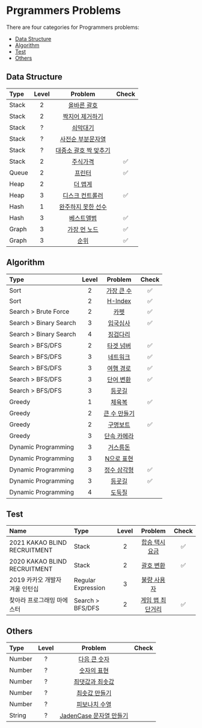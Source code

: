 Prgrammers Problems
=====================

There are four categories for Programmers problems:

- [Data Structure](#data-structure)
- [Algorithm](#algorithm)
- [Test](#test)
- [Others](#others)

## Data Structure

| Type | Level | Problem | Check |
|:-|:-:|:-:|:-:|
| Stack | 2 | [올바른 괄호](ds/stack/right_parenthesis.ipynb) |  |
| Stack | 2 | [짝지어 제거하기](ds/stack/pair_removal.ipynb) |  |
| Stack | ? | [쇠막대기](ds/stack/iron_pipe.ipynb) |  |
| Stack | ? | [사전순 부분문자열](ds/stack/alphabetical_part_string.ipynb) |  |
| Stack | ? | [대중소 괄호 짝 맞추기](ds/stack/matching_parenthesis.ipynb) |  |
| Stack | 2 | [주식가격](ds/stack/stock_price.ipynb) | ✅ |
| Queue | 2 | [프린터](ds/queue/printer.ipynb) | ✅ |
| Heap | 2 | [더 맵게](ds/heap/more_spicy.ipynb) |  |
| Heap | 3 | [디스크 컨트롤러](ds/heap/disk_controller.ipynb) | ✅ |
| Hash | 1 | [완주하지 못한 선수](ds/hash/incomplete_player.ipynb) |  |
| Hash | 3 | [베스트앨범](ds/hash/best_album.ipynb) | ✅ |
| Graph | 3 | [가장 먼 노드](ds/graph/furthest_node.ipynb) | ✅ |
| Graph | 3 | [순위](ds/graph/rank.ipynb) | ✅ |


## Algorithm

| Type | Level | Problem | Check |
|:-|:-:|:-:|:-:|
| Sort | 2 | [가장 큰 수](algo/sort/the_biggest_number.ipynb) | ✅ |
| Sort | 2 | [H-Index](algo/sort/h-index.ipynb) | ✅ |
| Search > Brute Force | 2 | [카펫](algo/search/brute_force/carpet.ipynb) | ✅ |
| Search > Binary Search | 3 | [입국심사](algo/search/binary_search/immigration.ipynb) | ✅ |
| Search > Binary Search | 4 | [징검다리](algo/search/binary_search/stepping_stone.ipynb) |  |
| Search > BFS/DFS | 2 | [타겟 넘버](algo/search/bfs_dfs/target_number.ipynb) | ✅ |
| Search > BFS/DFS | 3 | [네트워크](algo/search/bfs_dfs/network.ipynb) | ✅ |
| Search > BFS/DFS | 3 | [여행 경로](algo/search/bfs_dfs/travel_route.ipynb) | ✅ |
| Search > BFS/DFS | 3 | [단어 변환](algo/search/bfs_dfs/word_change.ipynb) | ✅ |
| Search > BFS/DFS | 3 | [등굣길](algo/search/bfs_dfs/way_to_school.ipynb) |  |
| Greedy | 1 | [체육복](algo/greedy/gym_suit.ipynb) | ✅ |
| Greedy | 2 | [큰 수 만들기](algo/greedy/creating_big_number.ipynb) |  |
| Greedy | 2 | [구명보트](algo/greedy/lifeboat.ipynb) | ✅ |
| Greedy | 3 | [단속 카메라](algo/greedy/speed_camera.ipynb) |  |
| Dynamic Programming | 3 | [거스름돈](algo/dp/change.ipynb) |  |
| Dynamic Programming | 3 | [N으로 표현](algo/dp/n_representation.ipynb) |  |
| Dynamic Programming | 3 | [정수 삼각형](algo/dp/integer_triangle.ipynb) | ✅ |
| Dynamic Programming | 3 | [등굣길](algo/dp/way_to_school.ipynb) | ✅ |
| Dynamic Programming | 4 | [도둑질](algo/dp/theft.ipynb) |  |

## Test

| Name | Type | Level | Problem | Check |
|:-|:-|:-:|:-:|:-:|
| 2021 KAKAO BLIND RECRUITMENT | Stack | 2 | [합승 택시 요금](test/kakao_blind/2021/cost_of_shared_taxi.ipynb) | ✅ |
| 2020 KAKAO BLIND RECRUITMENT | Stack | 2 | [괄호 변환](test/kakao_blind/2020/change_parenthesis.ipynb) | ✅ |
| 2019 카카오 개발자 겨울 인턴십 | Regular Expression | 3 | [불량 사용자](test/kakao_intern/2019/winter/bad_user.ipynb) |  |
| 찾아라 프로그래밍 마에스터 | Search > BFS/DFS | 2 | [게임 맵 최단거리](algo/search/bfs_dfs/shortest_path_in_game_map.ipynb) | ✅ |

## Others

| Type | Level | Problem | Check |
|:-|:-:|:-:|:-:|
| Number | ? | [다음 큰 숫자](number/next_bigger_number.ipynb) |  |
| Number | ? | [숫자의 표현](number/representation_of_number.ipynb) |  |
| Number | ? | [최댓값과 최솟값](number/max_and_min.ipynb) |  |
| Number | ? | [최솟값 만들기](number/make_min_num.ipynb) |  |
| Number | ? | [피보나치 수열](number/fibonacci_number.ipynb) |  |
| String | ? | [JadenCase 문자열 만들기](others/jadencase_string.ipynb) |  |
